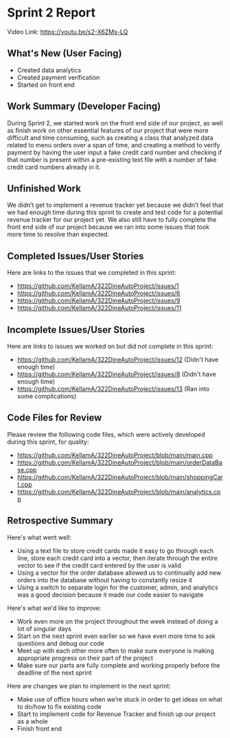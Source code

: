 # Sprint 2 Report 
Video Link: https://youtu.be/s2-X6ZMs-LQ
## What's New (User Facing)
 * Created data analytics
 * Created payment verification
 * Started on front end

## Work Summary (Developer Facing)
During Sprint 2, we started work on the front end side of our project, as well as finish work on other essential features of our project that were more difficult and time consuming, such as creating a class that analyzed data related to menu orders over a span of time, and creating a method to verify payment by having the user input a fake credit card number and checking if that number is present within a pre-existing text file with a number of fake credit card numbers already in it.

## Unfinished Work
We didn’t get to implement a revenue tracker yet because we didn’t feel that we had enough time during this sprint to create and test code for a potential revenue tracker for our project yet. We also still have to fully complete the front end side of our project because we ran into some issues that took more time to resolve than expected.

## Completed Issues/User Stories
Here are links to the issues that we completed in this sprint:

 * https://github.com/KellamA/322DineAutoProject/issues/1
 * https://github.com/KellamA/322DineAutoProject/issues/6
 * https://github.com/KellamA/322DineAutoProject/issues/9
 * https://github.com/KellamA/322DineAutoProject/issues/11 

 ## Incomplete Issues/User Stories
 Here are links to issues we worked on but did not complete in this sprint:
 
 * https://github.com/KellamA/322DineAutoProject/issues/12 (Didn't have enough time) 
 * https://github.com/KellamA/322DineAutoProject/issues/8 (Didn't have enough time)
 * https://github.com/KellamA/322DineAutoProject/issues/13 (Ran into some complications)

## Code Files for Review
Please review the following code files, which were actively developed during this sprint, for quality:
 * https://github.com/KellamA/322DineAutoProject/blob/main/main.cpp
 * https://github.com/KellamA/322DineAutoProject/blob/main/orderDataBase.cpp
 * https://github.com/KellamA/322DineAutoProject/blob/main/shoppingCart.cpp 
 * https://github.com/KellamA/322DineAutoProject/blob/main/analytics.cpp 
 
## Retrospective Summary
Here's what went well:
  * Using a text file to store credit cards made it easy to go through each line, store each credit card into a vector, then iterate through the entire vector to see if the credit card entered by the user is valid
  * Using a vector for the order database allowed us to continually add new orders into the database without having to constantly resize it
  * Using a switch to separate login for the customer, admin, and analytics was a good decision because it made our code easier to navigate

 Here's what we'd like to improve:
   * Work even more on the project throughout the week instead of doing a lot of singular days
  * Start on the next sprint even earlier so we have even more time to ask questions and debug our code
  * Meet up with each other more often to make sure everyone is making appropriate progress on their part of the project
  * Make sure our parts are fully complete and working properly before the deadline of the next sprint

Here are changes we plan to implement in the next sprint:
   * Make use of office hours when we’re stuck in order to get ideas on what to do/how to fix existing code
  * Start to implement code for Revenue Tracker and finish up our project as a whole
  * Finish front end
